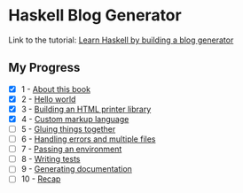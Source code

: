 # Haskell Blog Generator

Link to the tutorial: [Learn Haskell by building a blog generator](https://lhbg-book.link/)

## My Progress

- [x] 1 - [About this book](https://lhbg-book.link/01-about.html)
- [x] 2 - [Hello world](https://lhbg-book.link/02-hello.html)
- [x] 3 - [Building an HTML printer library](https://lhbg-book.link/03-html_printer.html)
- [x] 4 - [Custom markup language](https://lhbg-book.link/04-markup.html)
- [ ] 5 - [Gluing things together]()
- [ ] 6 - [Handling errors and multiple files]()
- [ ] 7 - [Passing an environment]()
- [ ] 8 - [Writing tests]()
- [ ] 9 - [Generating documentation]()
- [ ] 10 - [Recap]()
